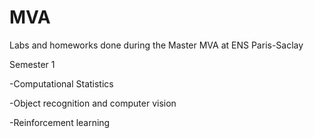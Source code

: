 # MVA
Labs and homeworks done during the Master MVA at ENS Paris-Saclay

Semester 1

-Computational Statistics

-Object recognition and computer vision

-Reinforcement learning
